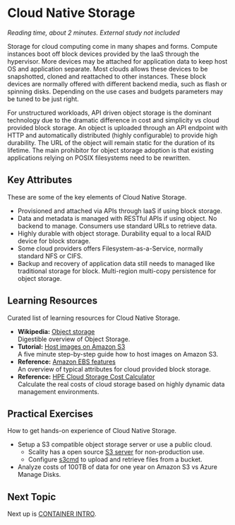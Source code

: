 # Cloud Native Storage
*Reading time, about 2 minutes. External study not included*

Storage for cloud computing come in many shapes and forms. Compute instances boot off block devices provided by the IaaS through the hypervisor. More devices may be attached for application data to keep host OS and application separate. Most clouds allows these devices to be snapshotted, cloned and reattached to other instances. These block devices are normally offered with different backend media, such as flash or spinning disks. Depending on the use cases and budgets parameters may be tuned to be just right.

For unstructured workloads, API driven object storage is the dominant technology due to the dramatic difference in cost and simplicity vs cloud provided block storage. An object is uploaded through an API endpoint with HTTP and automatically distributed (highly configurable) to provide high durability. The URL of the object will remain static for the duration of its lifetime. The main prohibitor for object storage adoption is that existing applications relying on POSIX filesystems need to be rewritten. 

## Key Attributes
These are some of the key elements of Cloud Native Storage.

- Provisioned and attached via APIs through IaaS if using block storage.
- Data and metadata is managed with RESTful APIs if using object. No backend to manage. Consumers use standard URLs to retrieve data.
- Highly durable with object storage. Durability equal to a local RAID device for block storage.
- Some cloud providers offers Filesystem-as-a-Service, normally standard NFS or CIFS.
- Backup and recovery of application data still needs to managed like traditional storage for block. Multi-region multi-copy persistence for object storage.

## Learning Resources
Curated list of learning resources for Cloud Native Storage.

- **Wikipedia:** [Object storage](https://en.wikipedia.org/wiki/Object_storage)<br />
  Digestible overview of Object Storage.
- **Tutorial:** [Host images on Amazon S3](https://www.channelape.com/uncategorized/host-images-amazon-s3-cheap-5-minutes/)<br />
  A five minute step-by-step guide how to host images on Amazon S3.
- **Reference:** [Amazon EBS features](https://aws.amazon.com/ebs/features/)<br />
  An overview of typical attributes for cloud provided block storage.
- **Reference:** [HPE Cloud Storage Cost Calculator](https://hpe.valuestoryapp.com/bvc/cloudvolumes)<br />
  Calculate the real costs of cloud storage based on highly dynamic data management environments.

## Practical Exercises
How to get hands-on experience of Cloud Native Storage.

- Setup a S3 compatible object storage server or use a public cloud.
  - Scality has a open source [S3 server](https://github.com/scality/cloudserver) for non-production use.
  - Configure [s3cmd](https://s3tools.org/s3cmd) to upload and retrieve files from a bucket.
- Analyze costs of 100TB of data for one year on Amazon S3 vs Azure Manage Disks.

## Next Topic
Next up is [CONTAINER INTRO](CONTAINER_INTRO.md).

